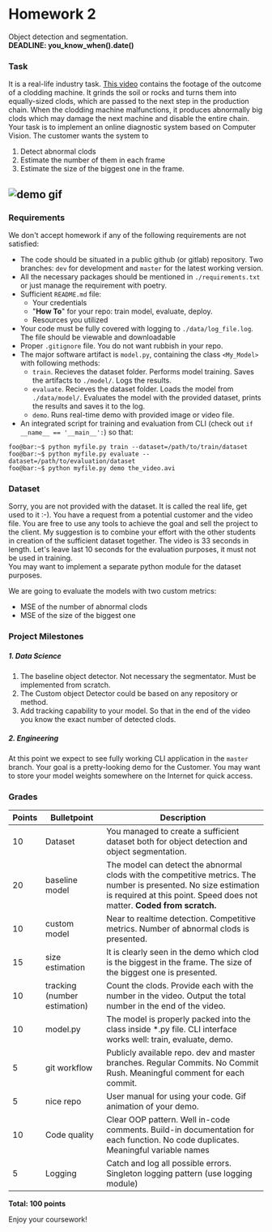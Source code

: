 # Homework 2
Object detection and segmentation.  
__DEADLINE:  you_know_when().date()__
### Task
It is a real-life industry task. [This video](https://homeassistant.kotah.ru/local/clodding_train.avi) contains the footage of the outcome of a clodding machine. It grinds the soil or rocks and turns them into equally-sized clods, which are passed to the next step in the production chain. When the clodding machine malfunctions, it produces abnormally big clods which may damage the next machine and disable the entire chain.  
Your task is to implement an online diagnostic system based on Computer Vision.  The customer wants the system to 
1) Detect abnormal clods 
2) Estimate the number of them in each frame
3) Estimate the size of the biggest one in the frame. 

![demo gif](example.png?raw=true "Pic")
--------------
### Requirements
We don't accept homework if any of the following requirements are not satisfied:
- The code should be situated in a public github (or gitlab) repository. Two branches: `dev` for development and `master` for the latest working version.
- All the necessary packages should be mentioned in `./requirements.txt` or just manage the requirement with poetry.
- Sufficient `README.md` file:
    - Your credentials
    - "**How To**" for your repo: train model, evaluate, deploy.
    - Resources you utilized
- Your code must be fully covered with logging to `./data/log_file.log`. The file should be viewable and downloadable
- Proper `.gitignore` file. You do not want rubbish in your repo.
- The major software artifact is `model.py`, containing the class `<My_Model>` with following methods:
    - `train`. Recieves the dataset folder. Performs model training. Saves the artifacts to `./model/`. Logs the results.
    - `evaluate`. Recieves the dataset folder. Loads the model from `./data/model/`. Evaluates the model with the provided dataset, prints the results and saves it to the log.
    - `demo`. Runs real-time demo with provided image or video file.
- An integrated script for training and evaluation from CLI (check out `if __name__ == '__main__':`) so that:
```console
foo@bar:~$ python myfile.py train --dataset=/path/to/train/dataset
foo@bar:~$ python myfile.py evaluate --dataset=/path/to/evaluation/dataset
foo@bar:~$ python myfile.py demo the_video.avi 
```
### Dataset
Sorry, you are not provided with the dataset. It is called the real life, get used to it :-). You have a request from a potential customer and the video file. You are free to use any tools to achieve the goal and sell the project to the client. My suggestion is to combine your effort with the other students in creation of the sufficient dataset together.
The video is 33 seconds in length. Let's leave last 10 seconds for the evaluation purposes, it must not be used in training.  
You may want to implement a separate python module for the dataset purposes.

We are going to evaluate the models with two custom metrics:
- MSE of the number of abnormal clods
- MSE of the size of the biggest one
### Project Milestones
##### 1. Data Science
 1) The baseline object detector. Not necessary the segmentator. Must be implemented from scratch. 
 2) The Custom object Detector could be based on any repository or method.
 3) Add tracking capability to your model. So that in the end of the video you know the exact number of detected clods.

##### 2. Engineering
At this point we expect to see fully working CLI application in the `master` branch.
Your goal is a pretty-looking demo for the Customer. You may want to store your model weights somewhere on the Internet for quick access.

### Grades
  
| Points | Bulletpoint                  | Description                                                                                                                                                                                 |
|--------|------------------------------|---------------------------------------------------------------------------------------------------------------------------------------------------------------------------------------------|
| 10     | Dataset                      | You managed to create a sufficient dataset both for object detection and object segmentation.                                                                                               |
| 20     | baseline model               | The model can detect the abnormal clods with the competitive metrics. The number is presented. No size estimation is required at this point. Speed does not matter. __Coded from scratch.__ |
| 10     | custom model                 | Near to realtime detection. Competitive metrics. Number of abnormal clods is presented.                                                                                                     |
| 15     | size estimation              | It is clearly seen in the demo which clod is the biggest in the frame. The size of the biggest one is presented.                                                                            
| 10     | tracking (number estimation) | Count the clods. Provide each with the number in the video. Output the total number in the end of the video.                                                                                | 
| 10     | model.py                     | The model is properly packed into the class inside *.py file. CLI interface works well: train, evaluate, demo.                                                                              |
| 5      | git workflow                 | Publicly available repo. dev and master branches. Regular Commits. No Commit Rush. Meaningful comment for each commit.                                                                      |
| 5      | nice repo                    | User manual for using your code. Gif animation of your demo.                                                                                                                                
| 10     | Code quality                 | Clear OOP pattern. Well in-code comments. Build-in documentation for each function. No code duplicates. Meaningful variable names                                                           |
| 5      | Logging                      | Catch and log all possible errors. Singleton logging pattern (use logging module)                                                                                                           |


__Total: 100 points__ 

Enjoy your coursework!